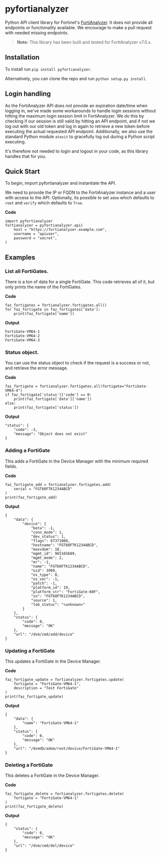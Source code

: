 # pyfortianalyzer
Python API client library for Fortinet's [FortiAnalyzer](https://www.fortinet.com/products/management/fortianalyzer).
It does not provide all endpoints or functionality available. We encourage to make a pull request with needed missing endpoints.

> **Note:** This library has been built and tested for FortiAnalyzer v7.0.x.

## Installation
To install run `pip install pyfortianalyzer`.

Alternatively, you can clone the repo and run `python setup.py install`.

## Login handling
As the FortiAnalyzer API does not provide an expiration date/time when logging in, we've made some workarounds to handle login sessions without hitting the maximum login session limit in FortiAnalyzer.
We do this by checking if our session is still valid by hitting an API endpoint, and if not we log out with our old token and log in again to retrieve a new token before executing the actual requested API endpoint.
Additionally, we also use the standard Python module `atexit` to gracefully log out during a Python script executing.

It's therefore not needed to login and logout in your code, as this library handles that for you.

## Quick Start
To begin, import pyfortianalyzer and instantiate the API.

We need to provide the IP or FQDN to the FortiAnalyzer instance and a user with access to the API.
Optionally, its possible to set `adom` which defaults to `root` and `verify` which defaults to `True`.

**Code**
```
import pyfortianalyzer
fortianalyzer = pyfortianalyzer.api(
    host = "https://fortianalyzer.example.com",
    username = "apiuser",
    password = "secret",
)
```

## Examples
### List all FortiGates.
There is a ton of data for a single FortiGate. This code retrieves all of it, but only prints the name of the FortiGates.

**Code**
```
faz_fortigates = fortianalyzer.fortigates.all()
for faz_fortigate in faz_fortigates['data']:
    print(faz_fortigate['name'])
```

**Output**
```
FortiGate-VM64-1
FortiGate-VM64-2
FortiGate-VM64-3
```

### Status object.
You can use the status object to check if the request is a success or not, and retrieve the error message.

**Code**
```
faz_fortigate = fortianalyzer.fortigates.all(fortigate="FortiGate-VM64-4")
if faz_fortigate['status']['code'] == 0:
    print(faz_fortigate['data']['name'])
else:
    print(faz_fortigate['status'])
```

**Output**
```
"status": {
    "code": -3,
    "message": "Object does not exist"
}
```

### Adding a FortiGate
This adds a FortiGate in the Device Manager with the minimum required fields.

**Code**
```
faz_fortigate_add = fortianalyzer.fortigates.add(
    serial = "FGT60FTK1234ABCD"
)
print(faz_fortigate_add)
```

**Output**
```
{
    "data": {
        "device": {
            "beta": -1,
            "conn_mode": 1,
            "dev_status": 1,
            "flags": 67371008,
            "hostname": "FGT60FTK1234ABCD",
            "maxvdom": 10,
            "mgmt_id": 965165689,
            "mgmt_mode": 2,
            "mr": -1,
            "name": "FGT60FTK1234ABCD",
            "oid": 3999,
            "os_type": 0,
            "os_ver": -1,
            "patch": -1,
            "platform_id": 19,
            "platform_str": "FortiGate-60F",
            "sn": "FGT60FTK1234ABCD",
            "source": 1,
            "tab_status": "<unknown>"
        }
    },
    "status": {
        "code": 0,
        "message": "OK"
    },
    "url": "/dvm/cmd/add/device"
}
```

### Updating a FortiGate
This updates a FortiGate in the Device Manager.

**Code**
```
faz_fortigate_update = fortianalyzer.fortigates.update(
    fortigate = "FortiGate-VM64-1",
    description = "Test FortiGate"
)
print(faz_fortigate_update)
```

**Output**
```
{
    "data": {
        "name": "FortiGate-VM64-1"
    },
    "status": {
        "code": 0,
        "message": "OK"
    },
    "url": "/dvmdb/adom/root/device/FortiGate-VM64-1"
}
```

### Deleting a FortiGate
This deletes a FortiGate in the Device Manager.

**Code**
```
faz_fortigate_delete = fortianalyzer.fortigates.delete(
    fortigate = "FortiGate-VM64-1"
)
print(faz_fortigate_delete)
```

**Output**
```
{
    "status": {
        "code": 0,
        "message": "OK"
    },
    "url": "/dvm/cmd/del/device"
}
```